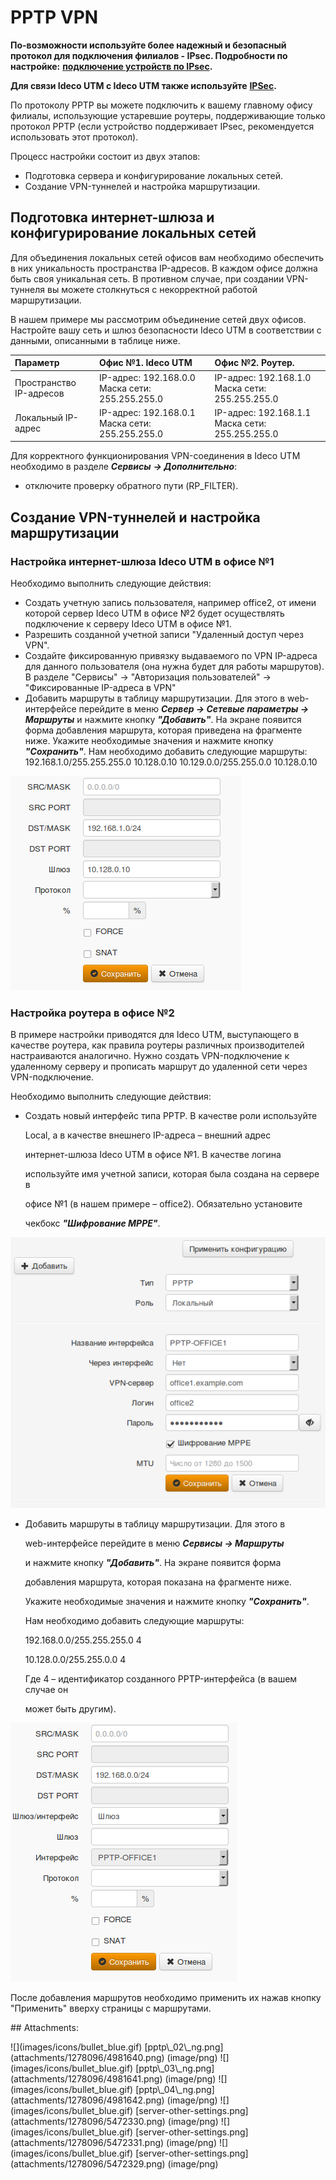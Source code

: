 # PPTP VPN

**По-возможности используйте более надежный и безопасный протокол для подключения филиалов - IPsec. Подробности по настройке:** [**подключение устройств по IPsec**](https://github.com/ideco-team/docsUTM/tree/54be5c28981601375569bdca6ef75ead87808b16/Подключение_устройств/README.md)**.**

**Для связи Ideco UTM с Ideco UTM также используйте** [**IPSec**](https://github.com/ideco-team/docsUTM/tree/54be5c28981601375569bdca6ef75ead87808b16/IPSec/README.md)**.**    


По протоколу PPTP вы можете подключить к вашему главному офису филиалы, использующие устаревшие роутеры, поддерживающие только протокол PPTP \(если устройство поддерживает IPsec, рекомендуется использовать этот протокол\).

Процесс настройки состоит из двух этапов:

* Подготовка сервера и конфигурирование локальных сетей.
* Создание VPN-туннелей и настройка маршрутизации.

## Подготовка интернет-шлюза и конфигурирование локальных сетей

Для объединения локальных сетей офисов вам необходимо обеспечить в них уникальность пространства IP-адресов. В каждом офисе должна быть своя уникальная сеть. В противном случае, при создании VPN-туннеля вы можете столкнуться с некорректной работой маршрутизации.

В нашем примере мы рассмотрим объединение сетей двух офисов. Настройте вашу сеть и шлюз безопасности Ideco UTM в соответствии с данными, описанными в таблице ниже.

| Параметр | Офис №1. Ideco UTM | Офис №2. Роутер. |
| :--- | :--- | :--- |
| Пространство IP-адресов | IP-адрес: 192.168.0.0  Маска сети: 255.255.255.0 | IP-адрес: 192.168.1.0  Маска сети: 255.255.255.0 |
| Локальный IP-адрес | IP-адрес: 192.168.0.1  Маска сети: 255.255.255.0 | IP-адрес: 192.168.1.1  Маска сети: 255.255.255.0 |

Для корректного функционирования VPN-соединения в Ideco UTM необходимо в разделе _**Сервисы**_ _**-&gt; Дополнительно**_:

* отключите проверку обратного пути \(RP\_FILTER\).

## Создание VPN-туннелей и настройка маршрутизации

### Настройка интернет-шлюза Ideco UTM в офисе №1

Необходимо выполнить следующие действия:

* Создать учетную запись пользователя, например office2, от имени которой сервер Ideco UTM в офисе №2 будет осуществлять подключение к серверу Ideco UTM в офисе №1.
* Разрешить созданной учетной записи "Удаленный доступ через VPN".
* Создайте фиксированную привязку выдаваемого по VPN IP-адреса для данного пользователя \(она нужна будет для работы маршрутов\). В разделе "Сервисы" -&gt; "Авторизация пользователей" -&gt; "Фиксированные IP-адреса в VPN"
* Добавить маршруты в таблицу маршрутизации. Для этого в web-интерфейсе перейдите в меню _**Сервер -&gt; Сетевые параметры -&gt; Маршруты**_ и нажмите кнопку _**"Добавить"**_. На экране появится форма добавления маршрута, которая приведена на фрагменте ниже. Укажите необходимые значения и нажмите кнопку _**"Сохранить"**_. Нам необходимо добавить следующие маршруты: 192.168.1.0/255.255.255.0 10.128.0.10 10.129.0.0/255.255.0.0 10.128.0.10

![](../../../.gitbook/assets/4981640.png)

### Настройка роутера в офисе №2

В примере настройки приводятся для Ideco UTM, выступающего в качестве роутера, как правила роутеры различных производителей настраиваются аналогично. Нужно создать VPN-подключение к удаленному серверу и прописать маршрут до удаленной сети через VPN-подключение.

Необходимо выполнить следующие действия:

* Создать новый интерфейс типа PPTP. В качестве роли используйте

  Local, а в качестве внешнего IP-адреса – внешний адрес

  интернет-шлюза Ideco UTM в офисе №1. В качестве логина

  используйте имя учетной записи, которая была создана на сервере в

  офисе №1 \(в нашем примере – office2\). Обязательно установите

  чекбокс _**"Шифрование MPPE"**_.

![](../../../.gitbook/assets/4981641.png)

* Добавить маршруты в таблицу маршрутизации. Для этого в

  web-интерфейсе перейдите в меню _**Сервисы -&gt; Маршруты**_

  и нажмите кнопку _**"Добавить"**_. На экране появится форма

  добавления маршрута, которая показана на фрагменте ниже.

  Укажите необходимые значения и нажмите кнопку _**"Сохранить"**_.

  Нам необходимо добавить следующие маршруты:  

  192.168.0.0/255.255.255.0 4  

  10.128.0.0/255.255.0.0 4  

  Где 4 – идентификатор созданного PPTP-интерфейса \(в вашем случае он

  может быть другим\).

![](../../../.gitbook/assets/4981642.png)

После добавления маршрутов необходимо применить их нажав кнопку "Применить" вверху страницы с маршрутами.

 \#\# Attachments:

 !\[\]\(images/icons/bullet\_blue.gif\) \[pptp\\_02\\_ng.png\]\(attachments/1278096/4981640.png\) \(image/png\) !\[\]\(images/icons/bullet\_blue.gif\) \[pptp\\_03\\_ng.png\]\(attachments/1278096/4981641.png\) \(image/png\) !\[\]\(images/icons/bullet\_blue.gif\) \[pptp\\_04\\_ng.png\]\(attachments/1278096/4981642.png\) \(image/png\) !\[\]\(images/icons/bullet\_blue.gif\) \[server-other-settings.png\]\(attachments/1278096/5472330.png\) \(image/png\) !\[\]\(images/icons/bullet\_blue.gif\) \[server-other-settings.png\]\(attachments/1278096/5472331.png\) \(image/png\) !\[\]\(images/icons/bullet\_blue.gif\) \[server-other-settings.png\]\(attachments/1278096/5472329.png\) \(image/png\)

